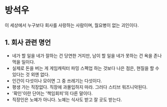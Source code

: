 # 방석우
이 세상에서 누구보다 회사를 사랑하는 사람이며, 월요병이 없는 괴인이다.

## 1. 회사 관련 명언
- 네가 할 일을 네가 잘하는 건 당연한 거지만, 남이 할 일을 네가 못하는 건 욕을 존나 먹을 일이다.
- 실제로 돈을 버는 게 게임캐릭터 파밍 스펙업 하는 것보다 나은 점은, 현질을 할 수 있다는 것 외엔 없다.
- 인간이 다섯이나 모이면 그 중 쓰레기는 다섯이다.
- 평생 가는 직장없다. 직장에 과몰입하지 마라. 그러다 스티브 워즈니악된다.
- '확인'이란 단어는 '책임회피'의 다른 말이다.
- 직장인은 노예가 아니다. 노예는 식사도 받고 잘 곳도 받는다.

